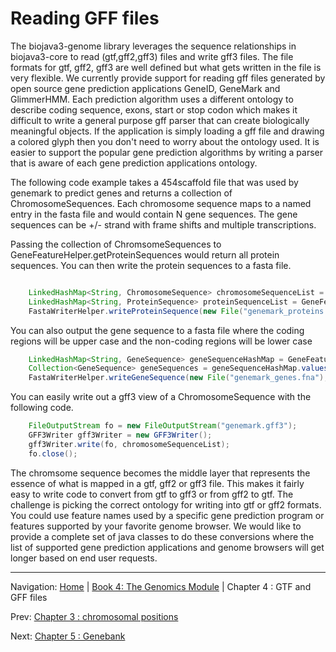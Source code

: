 Reading GFF files
=================

The biojava3-genome library leverages the sequence relationships in biojava3-core to read (gtf,gff2,gff3) files and
write gff3 files. The file formats for gtf, gff2, gff3 are well defined but what gets written in the file is very
flexible. We currently provide support for reading gff files generated by open source gene prediction applications
GeneID, GeneMark and GlimmerHMM. Each prediction algorithm uses a different ontology to describe coding sequence,
exons, start or stop codon which makes it difficult to write a general purpose gff parser that can create biologically
meaningful objects. If the application is simply loading a gff file and drawing a colored glyph then you don't need to
worry about the ontology used. It is easier to support the popular gene prediction algorithms by writing a parser that
is aware of each gene prediction applications ontology.


The following code example takes a 454scaffold file that was used by genemark to predict genes and returns a
collection of ChromosomeSequences. Each chromosome sequence maps to a named entry in the fasta file and would
contain N gene sequences. The gene sequences can be +/- strand with frame shifts and multiple transcriptions.

Passing the collection of ChromsomeSequences to GeneFeatureHelper.getProteinSequences would return all protein
sequences. You can then write the protein sequences to a fasta file.

```java

    LinkedHashMap<String, ChromosomeSequence> chromosomeSequenceList = GeneFeatureHelper.loadFastaAddGeneFeaturesFromGeneMarkGTF(new File("454Scaffolds.fna"), new File("genemark_hmm.gtf"));
    LinkedHashMap<String, ProteinSequence> proteinSequenceList = GeneFeatureHelper.getProteinSequences(chromosomeSequenceList.values());
    FastaWriterHelper.writeProteinSequence(new File("genemark_proteins.faa"), proteinSequenceList.values());
```

You can also output the gene sequence to a fasta file where the coding regions will be upper case and the non-coding regions will be lower case

```java
    LinkedHashMap<String, GeneSequence> geneSequenceHashMap = GeneFeatureHelper.getGeneSequences(chromosomeSequenceList.values());
    Collection<GeneSequence> geneSequences = geneSequenceHashMap.values();
    FastaWriterHelper.writeGeneSequence(new File("genemark_genes.fna"), geneSequences, true);

```

You can easily write out a gff3 view of a ChromosomeSequence with the following code.

```java
    FileOutputStream fo = new FileOutputStream("genemark.gff3");
    GFF3Writer gff3Writer = new GFF3Writer();
    gff3Writer.write(fo, chromosomeSequenceList);
    fo.close();
```

The chromsome sequence becomes the middle layer that represents the essence of what is mapped in a gtf, gff2 or
gff3 file. This makes it fairly easy to write code to convert from gtf to gff3 or from gff2 to gtf. The challenge
is picking the correct ontology for writing into gtf or gff2 formats. You could use feature names used by a
specific gene prediction program or features supported by your favorite genome browser. We would like to provide a
complete set of java classes to do these conversions where the list of supported gene prediction applications and
genome browsers will get longer based on end user requests.


<!--automatically generated footer-->

---

Navigation:
[Home](../README.md)
| [Book 4: The Genomics Module](README.md)
| Chapter 4 : GTF and GFF files

Prev: [Chapter 3 : chromosomal positions](chromosomeposition.md)

Next: [Chapter 5 : Genebank](genebank.md)
